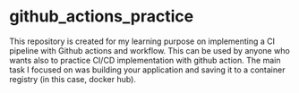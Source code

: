 # github_actions_practice
This repository is created for my learning purpose on implementing a CI pipeline with Github actions and workflow.
This can be used by anyone who wants also to practice CI/CD implementation with github action. The main task I focused on was building your application and saving it to a container registry (in this case, docker hub). 
